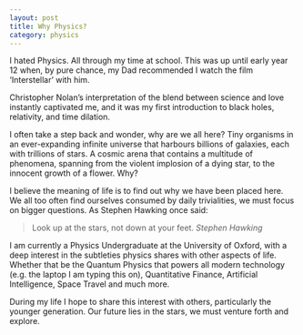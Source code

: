```yaml
---
layout: post
title: Why Physics?
category: physics
---
```


I hated Physics. All through my time at school. This was up until early year 12 when, by pure chance, my Dad recommended I watch the film ‘Interstellar’ with him. 

<!-- more -->

Christopher Nolan’s interpretation of the blend between science and love instantly captivated me, and it was my first introduction to black holes, relativity, and time dilation.

<!-- more -->

I often take a step back and wonder, why are we all here? Tiny organisms in an ever-expanding infinite universe that harbours billions of galaxies, each with trillions of stars. A cosmic arena that contains a multitude of phenomena, spanning from the violent implosion of a dying star, to the innocent growth of a flower. Why?

I believe the meaning of life is to find out why we have been placed here. We all too often find ourselves consumed by daily trivialities, we must focus on bigger questions. As Stephen Hawking once said:

> Look up at the stars, not down at your feet.
> *Stephen Hawking*

I am currently a Physics Undergraduate at the University of Oxford, with a deep interest in the subtleties physics shares with other aspects of life. Whether that be the Quantum Physics that powers all modern technology (e.g. the laptop I am typing this on), Quantitative Finance, Artificial Intelligence, Space Travel and much more.

During my life I hope to share this interest with others, particularly the younger generation. Our future lies in the stars, we must venture forth and explore.